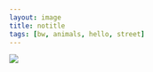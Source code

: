 ```yaml
---
layout: image
title: notitle
tags: [bw, animals, hello, street]
---
```

![]({{site.url}}/i/DSCF2599.jpg)
